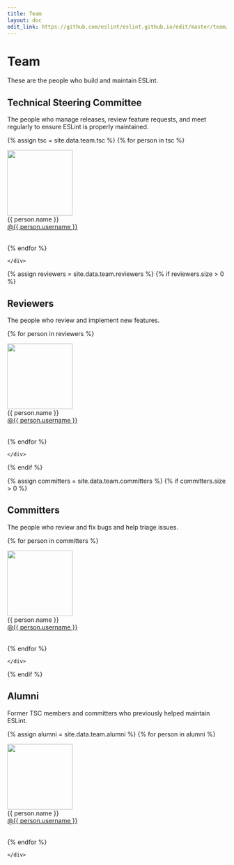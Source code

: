 ```yaml
---
title: Team
layout: doc
edit_link: https://github.com/eslint/eslint.github.io/edit/master/team/index.md
---
```


# Team

These are the people who build and maintain ESLint.

## Technical Steering Committee

The people who manage releases, review feature requests, and meet regularly to ensure ESLint is properly maintained.

<div class="container-fluid">
    <div class="row">

{% assign tsc = site.data.team.tsc %}
{% for person in tsc %}
    <div class="col-xs-6 col-sm-4 col-md-3 text-center" style="margin-bottom: 2rem">
    <a href="https://github.com/{{ person.username }}"><img src="https://github.com/{{person.username}}.png?s=150" width="150"></a><br>
    {{ person.name }}<br><a href="https://github.com/{{ person.username }}">@{{ person.username }}</a>
    </div>
{% endfor %}

    </div>
</div>

{% assign reviewers = site.data.team.reviewers %}
{% if reviewers.size > 0 %}
## Reviewers

The people who review and implement new features.

<div class="container-fluid">
    <div class="row">

{% for person in reviewers %}
    <div class="col-xs-6 col-sm-4 col-md-3 text-center" style="margin-bottom: 2rem">
    <a href="https://github.com/{{ person.username }}"><img src="https://github.com/{{person.username}}.png?s=150" width="150"></a><br>
    {{ person.name }}<br><a href="https://github.com/{{ person.username }}">@{{ person.username }}</a>
    </div>
{% endfor %}

    </div>
</div>
{% endif %}



{% assign committers = site.data.team.committers %}
{% if committers.size > 0 %}
## Committers

The people who review and fix bugs and help triage issues.

<div class="container-fluid">
    <div class="row">

{% for person in committers %}
    <div class="col-xs-6 col-sm-4 col-md-3 text-center" style="margin-bottom: 2rem">
    <a href="https://github.com/{{ person.username }}"><img src="https://github.com/{{person.username}}.png?s=150" width="150"></a><br>
    {{ person.name }}<br><a href="https://github.com/{{ person.username }}">@{{ person.username }}</a>
    </div>
{% endfor %}

    </div>
</div>
{% endif %}

## Alumni

Former TSC members and committers who previously helped maintain ESLint.

<div class="container-fluid">
    <div class="row">

{% assign alumni = site.data.team.alumni %}
{% for person in alumni %}
    <div class="col-xs-6 col-sm-4 col-md-3 text-center" style="margin-bottom: 2rem">
    <a href="https://github.com/{{ person.username }}"><img src="https://github.com/{{person.username}}.png?s=150" width="150"></a><br>
    {{ person.name }}<br><a href="https://github.com/{{ person.username }}">@{{ person.username }}</a>
    </div>
{% endfor %}

    </div>
</div>
